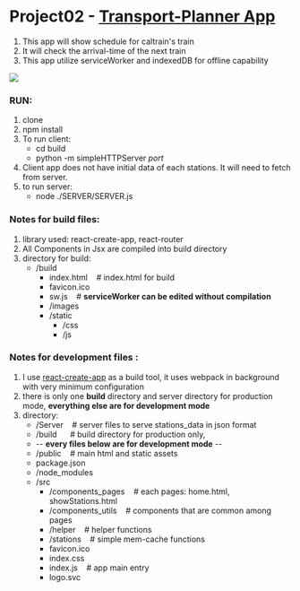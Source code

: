 # Project02 - [Transport-Planner App](https://transportapp-udacity.herokuapp.com)
1. This app will show schedule for caltrain's train
2. It will check the arrival-time of the next train 
3. This app utilize serviceWorker and indexedDB for offline capability

<img src="https://github.com/vdj4y/senior_web_ND_02Transport_app/blob/master/02Transport_app.png" />


### RUN:
1. clone
2. npm install
3. To run client: 
   * cd build
   * python -m simpleHTTPServer *port*
4. Client app does not have initial data of each stations. It will need to fetch from server.
5. to run server: 
   * node ./SERVER/SERVER.js

### Notes for build files:
1. library used: react-create-app, react-router
2. All Components in Jsx are compiled into build directory
3. directory for build:
   * /build
     * index.html   &nbsp;&nbsp; # index.html for build
     * favicon.ico
     * sw.js  &nbsp;&nbsp; # **serviceWorker can be edited without compilation**
     * /images
     * /static
       * /css
       * /js      


### Notes for development files :
1. I use <a href="https://facebook.github.io/react/blog/2016/07/22/create-apps-with-no-configuration.html">react-create-app</a> as a build tool, it uses webpack in background with very minimum configuration
2. there is only one **build** directory and server directory for production mode, **everything else are for development mode**
3. directory: 
   * /Server  &nbsp;&nbsp; # server files to serve stations_data in json format 
   * /build    &nbsp;&nbsp; &nbsp;&nbsp;# build directory for production only, 
   * -- **every files below are for development mode** --
   * /public   &nbsp;&nbsp; # main html and static assets
   * package.json
   * /node_modules
   * /src
     * /components_pages  &nbsp;&nbsp; # each pages: home.html, showStations.html
     * /components_utils  &nbsp;&nbsp; # components that are common among pages
     * /helper   &nbsp;&nbsp; # helper functions
     * /stations  &nbsp;&nbsp; # simple mem-cache functions
     * favicon.ico
     * index.css
     * index.js &nbsp;&nbsp;  # app main entry
     * logo.svc
